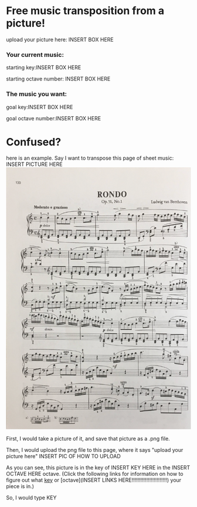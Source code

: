 # Free music transposition from a picture!

upload your picture here: INSERT BOX HERE

### Your current music:
starting key:INSERT BOX HERE

starting octave number: INSERT BOX HERE

### The music you want:

goal key:INSERT BOX HERE

goal octave number:INSERT BOX HERE

# Confused?

here is an example. Say I want to transpose this page of sheet music:
 INSERT PICTURE HERE
 ![](beet.png)
 
First, I would take a picture of it, and save that picture as a 
.png file. 

Then, I would upload the png file to this page, where it says "upload your picture here"
INSERT PIC OF HOW TO UPLOAD

As you can see, 
this picture is in the key of INSERT KEY HERE 
in the INSERT OCTAVE HERE octave. 
(Click the following links for information on how to figure out what 
[key](https://www.themusicalear.com/how-to-identify-key-signatures/) 
or 
[octave](INSERT LINKS HERE!!!!!!!!!!!!!!!!!!!!!!!!)
 your piece is in.)

So, I would type KEY 